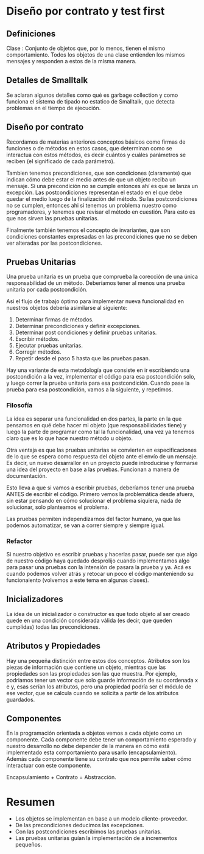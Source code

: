 # Diseño por contrato y test first

## Definiciones

Clase
: Conjunto de objetos que, por lo menos, tienen el mismo comportamiento. Todos
los objetos de una clase entienden los mismos mensajes y responden a estos de
la misma manera.

## Detalles de Smalltalk

Se aclaran algunos detalles como qué es garbage collection y como funciona el
sistema de tipado no estatico de Smalltalk, que detecta problemas en el tiempo
de ejecución.

## Diseño por contrato

Recordamos de materias anteriores conceptos básicos como firmas de funciones o
de métodos en estos casos, que determinan como se interactua con estos métodos,
es decir cuántos y cuáles parámetros se reciben (el significado de cada
parámetro).

Tambien tenemos precondiciones, que son condiciones (claramente) que indican
cómo debe estar el medio antes de que un objeto reciba un mensaje. Si una
precondición no se cumple entonces ahí es que se lanza un excepción. Las
postcondiciones representan el estado en el que debe quedar el medio luego de
la finalización del método. Su las postcondiciones no se cumplen, entonces ahi
si tenemos un problema nuestro como programadores, y tenemos que revisar el
método en cuestión. Para esto es que nos sirven las pruebas unitarias.

Finalmente también tenemos el concepto de invariantes, que son condiciones
constantes expresadas en las precondiciones que no se deben ver alteradas por
las postcondiciones.

## Pruebas Unitarias

Una prueba unitaria es un prueba que comprueba la corección de una única
responsabilidad de un método. Deberíamos tener al menos una prueba unitaria por
cada postcondición.

Asi el flujo de trabajo óptimo para implementar nueva funcionalidad en nuestros
objetos debería asimilarse al siguiente:

1. Determinar firmas de métodos.
2. Determinar precondiciones y definir excepciones.
3. Determinar post condiciones y definir pruebas unitarias.
4. Escribir métodos.
5. Ejecutar pruebas unitarias.
6. Corregir métodos.
7. Repetir desde el paso 5 hasta que las pruebas pasan.

Hay una variante de esta metodología que consiste en ir escribiendo una
postcondición a la vez, implementar el código para esa postcondición solo,
y luego correr la prueba unitaria para esa postcondición. Cuando pase la prueba
para esa postcondición, vamos a la siguiente, y repetimos.

### Filosofía

La idea es separar una funcionalidad en dos partes, la
parte en la que pensamos en qué debe hacer mi objeto (que responsabilidades
tiene) y luego la parte de programar como tal la funcionalidad, una vez ya
tenemos claro que es lo que hace nuestro método u objeto.

Otra ventaja es que las pruebas unitarias se convierten en especificaciones de
lo que se espera como respuesta del objeto ante el envío de un mensaje. Es
decir, un nuevo desarrallor en un proyecto puede introducirse y formarse una
idea del proyecto en base a las pruebas. Funcionan a manera de documentación.

Esto lleva a que si vamos a escribir pruebas, deberíamos tener una prueba ANTES
de escribir el código. Primero vemos la problemática desde afuera, sin estar
pensando en cómo solucionar el problema siquiera, nada de solucionar, solo
planteamos el problema.

Las pruebas permiten independizarnos del factor humano, ya que las podemos
automatizar, se van a correr siempre y siempre igual.

### Refactor

Si nuestro objetivo es escribir pruebas y hacerlas pasar, puede ser que algo
de nuestro código haya quedado desprolijo cuando implementamos algo para pasar
una pruebas con la intensión de pasara la prueba y ya. Acá es cuando podemos
volver atrás y retocar un poco el código manteniendo su funcionaiento
(volvemos a este tema en algunas clases).

## Inicializadores

La idea de un inicializador o constructor es que todo objeto al ser creado
quede en una condición considerada válida (es decir, que queden cumplidas)
todas las precondiciones.

## Atributos y Propiedades

Hay una pequeña distinción entre estos dos conceptos. Atributos son los piezas
de información que contiene un objeto, mientras que las propiedades son las
propiedades son las que muestra. Por ejemplo, podriamos tener un vector que
solo guarde información de su coordenada x e y, esas serían los atributos,
pero una propiedad podría ser el módulo de ese vector, que se calcula cuando
se solicita a partir de los atributos guardados.

## Componentes

En la programación orientada a objetos vemos a cada objeto como un componente.
Cada componente debe tener un comportamiento esperado y nuestro desarrollo no
debe depender de la manera en cómo está implementado esta comportamiento para
usarlo (encapsulamiento). Además cada componente tiene su contrato que nos
permite saber cómo interactuar con este componente.

Encapsulamiento + Contrato = Abstracción.

# Resumen

* Los objetos se implementan en base a un modelo cliente-proveedor.
* De las precondiciones deducimos las excepciones.
* Con las postcondiciones escribimos las pruebas unitarias.
* Las pruebas unitarias guían la implementación de a incrementos pequeños.
